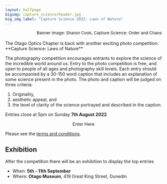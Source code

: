 ```yaml
---
layout: halfpage
bigimg: capture_science/header.jpg
big_img_label: "Capture Science 2022: Laws of Nature"
---
```

<link rel="stylesheet" href="https://cdn.jsdelivr.net/npm/semantic-ui@2.4.2/dist/semantic.min.css">
<div style="text-align: right; font-size: 10pt;">
Banner image: Sharon Cook, Capture Science: Order and Chaos
</div>
<br>
The Otago Optics Chapter is back with another exciting photo competition: **Capture Science: Laws of Nature**


The photography competition encourages entrants to explore the science of the incredible world around us. Entry to the photo competition is free, and open to people of all ages and photography skill levels. Each entry should be accompanied by a 30-150 word caption that includes an explanation of some science present in the photo. The photo and caption will be judged on three criteria: 

1. Originality,
2. aesthetic appeal, and 
3. the level of clarity of the science portrayed and described in the caption.

Entries close at 5pm on Sunday **7th August 2022**

<div style="text-align:center">
<div class="ui huge teal button" onclick="window.location.href='https://script.google.com/macros/s/AKfycbyzSzqk1UKLFz9f3azIW9mSWPzLGfnmMXPea0L8ohv4CIe5H8rM/exec';">Enter Here</div>
</div>

Please see the [terms and conditions](https://docs.google.com/document/d/e/2PACX-1vQkIJuqqFZbrSGHHHR2jmQAMIKrC7Cq9knv3p0_ouwk3ZDGv3HpsuQXNPFz936n6_waACNrTo1pAnHK/pub).

<!---
, and to submit your photograph entries, click the button below
**TO DO: ADD BUTTON**
Follow the even on [Facebook]() **TO DO: LINK TO FB EVENT ONCE CREATED**
--->
## Exhibition
After the competition there will be an exhibition to display the top entries
 - When: **5th - 11th September**
 - Where: **Otago Museum**, 419 Great King Street, Dunedin

